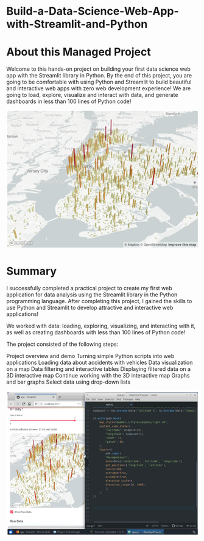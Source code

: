 # Build-a-Data-Science-Web-App-with-Streamlit-and-Python

# About this Managed Project

Welcome to this hands-on project on building your first data science web app with the Streamlit library in Python. By the end of this project, you are going to be comfortable with using Python and Streamlit to build beautiful and interactive web apps with zero web development experience! We are going to load, explore, visualize and interact with data, and generate dashboards in less than 100 lines of Python code!

![Alt text](image.png)

# Summary

I successfully completed a practical project to create my first web application for data analysis using the Streamlit library in the Python programming language. After completing this project, I gained the skills to use Python and Streamlit to develop attractive and interactive web applications!

We worked with data: loading, exploring, visualizing, and interacting with it, as well as creating dashboards with less than 100 lines of Python code!

The project consisted of the following steps:

Project overview and demo
Turning simple Python scripts into web applications
Loading data about accidents with vehicles
Data visualization on a map
Data filtering and interactive tables
Displaying filtered data on a 3D interactive map
Continue working with the 3D interactive map
Graphs and bar graphs
Select data using drop-down lists

![Alt text](image-2.png)